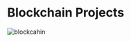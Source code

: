 # Blockchain Projects

![blockcahin](https://github.com/lucribas/udacity-blockchaindev-nanodegree/blob/master/resources/blockchainhiringmanager.png)
